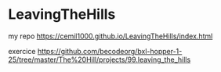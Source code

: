 # LeavingTheHills

my repo https://cemil1000.github.io/LeavingTheHills/index.html

exercice https://github.com/becodeorg/bxl-hopper-1-25/tree/master/The%20Hill/projects/99.leaving_the_hills
